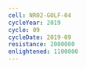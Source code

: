 ```yaml
---
cell: NR02-GOLF-04
cycleYear: 2019
cycle: 09
cycleDate: 2019-09
resistance: 2000000
enlightened: 1100000
---
```

